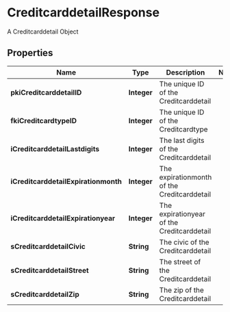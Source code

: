 

# CreditcarddetailResponse

A Creditcarddetail Object

## Properties

| Name | Type | Description | Notes |
|------------ | ------------- | ------------- | -------------|
|**pkiCreditcarddetailID** | **Integer** | The unique ID of the Creditcarddetail |  |
|**fkiCreditcardtypeID** | **Integer** | The unique ID of the Creditcardtype |  |
|**iCreditcarddetailLastdigits** | **Integer** | The last digits of the Creditcarddetail |  |
|**iCreditcarddetailExpirationmonth** | **Integer** | The expirationmonth of the Creditcarddetail |  |
|**iCreditcarddetailExpirationyear** | **Integer** | The expirationyear of the Creditcarddetail |  |
|**sCreditcarddetailCivic** | **String** | The civic of the Creditcarddetail |  |
|**sCreditcarddetailStreet** | **String** | The street of the Creditcarddetail |  |
|**sCreditcarddetailZip** | **String** | The zip of the Creditcarddetail |  |



